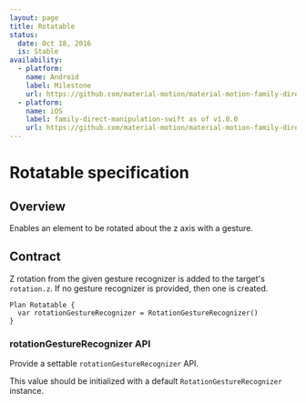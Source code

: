 ```yaml
---
layout: page
title: Rotatable
status:
  date: Oct 18, 2016
  is: Stable
availability:
  - platform:
    name: Android
    label: Milestone
    url: https://github.com/material-motion/material-motion-family-direct-manipulation-android/milestone/1
  - platform:
    name: iOS
    label: family-direct-manipulation-swift as of v1.0.0
    url: https://github.com/material-motion/material-motion-family-direct-manipulation-swift/releases/tag/v1.0.0
---
```


# Rotatable specification

## Overview

Enables an element to be rotated about the z axis with a gesture.

## Contract

Z rotation from the given gesture recognizer is added to the target's `rotation.z`. If no gesture recognizer is provided, then one is created.

```
Plan Rotatable {
  var rotationGestureRecognizer = RotationGestureRecognizer()
}
```

### rotationGestureRecognizer API

Provide a settable `rotationGestureRecognizer` API.

This value should be initialized with a default `RotationGestureRecognizer` instance.
